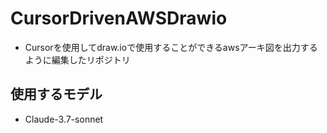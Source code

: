 # CursorDrivenAWSDrawio
- Cursorを使用してdraw.ioで使用することができるawsアーキ図を出力するように編集したリポジトリ

## 使用するモデル
- Claude-3.7-sonnet